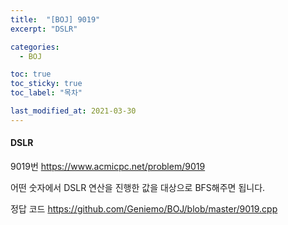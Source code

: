 ```yaml
---
title:  "[BOJ] 9019"
excerpt: "DSLR"

categories:
  - BOJ

toc: true
toc_sticky: true
toc_label: "목차"

last_modified_at: 2021-03-30
---
```


#### DSLR

9019번 <https://www.acmicpc.net/problem/9019>

어떤 숫자에서 DSLR 연산을 진행한 값을 대상으로 BFS해주면 됩니다.

정답 코드 <https://github.com/Geniemo/BOJ/blob/master/9019.cpp>